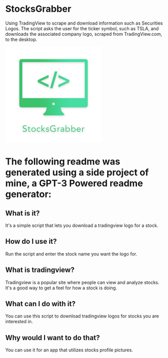 # StocksGrabber
Using TradingView to scrape and download information such as Securities Logos. The script asks the user for the ticker symbol, such as TSLA, and downloads the associated company logo, scraped from TradingView.com, to the desktop. 

<img src="https://raw.githubusercontent.com/usamasaleem1/StocksGrabber/main/StocksGrabberLogo.png" width="300">

# The following readme was generated using a side project of mine, a GPT-3 Powered readme generator:
## What is it?
It's a simple script that lets you download a tradingview logo for a stock.
## How do I use it?
Run the script and enter the stock name you want the logo for.

## What is tradingview?
Tradingview is a popular site where people can view and analyze stocks.
It's a good way to get a feel for how a stock is doing.

## What can I do with it?
You can use this script to download tradingview logos for stocks you are interested in.

## Why would I want to do that?
You can use it for an app that utilizes stocks profile pictures.
